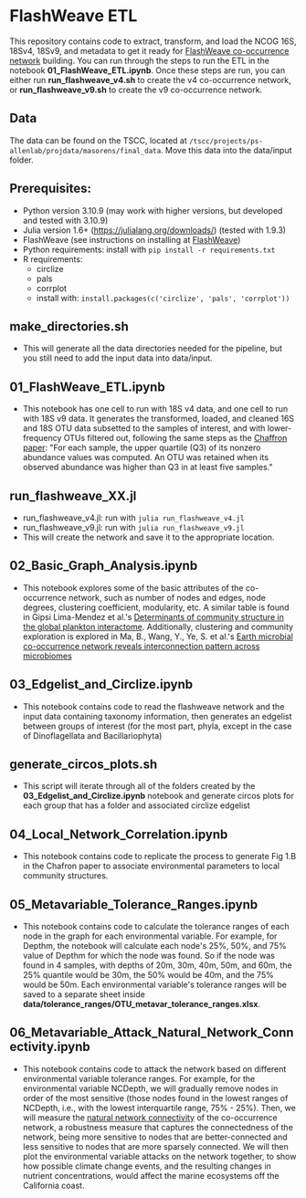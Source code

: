 # FlashWeave ETL

This repository contains code to extract, transform, and load the NCOG 16S, 18Sv4, 18Sv9, and metadata to get it ready for [FlashWeave co-occurrence network](https://github.com/meringlab/FlashWeave.jl) building. You can run through the steps to run the ETL in the notebook **01_FlashWeave_ETL.ipynb**. Once these steps are run, you can either run **run_flashweave_v4.sh** to create the v4 co-occurrence network, or **run_flashweave_v9.sh** to create the v9 co-occurrence network.

## Data

The data can be found on the TSCC, located at `/tscc/projects/ps-allenlab/projdata/masorens/final_data`. Move this data into the data/input folder.

## Prerequisites:

- Python version 3.10.9 (may work with higher versions, but developed and tested with 3.10.9)
- Julia version 1.6+ (https://julialang.org/downloads/) (tested with 1.9.3)
- FlashWeave (see instructions on installing at [FlashWeave](https://github.com/meringlab/FlashWeave.jl))
- Python requirements: install with `pip install -r requirements.txt`
- R requirements:
    - circlize
    - pals
    - corrplot
    - install with: `install.packages(c('circlize', 'pals', 'corrplot'))`

## make_directories.sh

- This will generate all the data directories needed for the pipeline, but you still need to add the input data into data/input.

## 01_FlashWeave_ETL.ipynb

- This notebook has one cell to run with 18S v4 data, and one cell to run with 18S v9 data. It generates the transformed, loaded, and cleaned 16S and 18S OTU data subsetted to the samples of interest, and with lower-frequency OTUs filtered out, following the same steps as the [Chaffron paper](https://www.science.org/doi/10.1126/sciadv.abg1921): "For each sample, the upper quartile (Q3) of its nonzero abundance values was computed. An OTU was retained when its observed abundance was higher than Q3 in at least five samples."

## run_flashweave_XX.jl

- run_flashweave_v4.jl: run with `julia run_flashweave_v4.jl`
- run_flashweave_v9.jl: run with `julia run_flashweave_v9.jl`
- This will create the network and save it to the appropriate location.

## 02_Basic_Graph_Analysis.ipynb

- This notebook explores some of the basic attributes of the co-occurrence network, such as number of nodes and edges, node degrees, clustering coefficient, modularity, etc. A similar table is found in Gipsi Lima-Mendez et al.'s [Determinants of community structure in the global plankton interactome](https://www.science.org/doi/10.1126/science.1262073). Additionally, clustering and community exploration is explored in Ma, B., Wang, Y., Ye, S. et al.'s [Earth microbial co-occurrence network reveals interconnection pattern across microbiomes](https://microbiomejournal.biomedcentral.com/articles/10.1186/s40168-020-00857-2)

## 03_Edgelist_and_Circlize.ipynb

- This notebook contains code to read the flashweave network and the input data containing taxonomy information, then generates an edgelist between groups of interest (for the most part, phyla, except in the case of Dinoflagellata and Bacillariophyta)

## generate_circos_plots.sh

- This script will iterate through all of the folders created by the **03_Edgelist_and_Circlize.ipynb** notebook and generate circos plots for each group that has a folder and associated circlize edgelist

## 04_Local_Network_Correlation.ipynb

- This notebook contains code to replicate the process to generate Fig 1.B in the Chafron paper to associate environmental parameters to local community structures.

## 05_Metavariable_Tolerance_Ranges.ipynb

- This notebook contains code to calculate the tolerance ranges of each node in the graph for each environmental variable. For example, for Depthm, the notebook will calculate each node's 25%, 50%, and 75% value of Depthm for which the node was found. So if the node was found in 4 samples, with depths of 20m, 30m, 40m, 50m, and 60m, the 25% quantile would be 30m, the 50% would be 40m, and the 75% would be 50m. Each environmental variable's tolerance ranges will be saved to a separate sheet inside **data/tolerance_ranges/OTU_metavar_tolerance_ranges.xlsx**.

## 06_Metavariable_Attack_Natural_Network_Connectivity.ipynb

- This notebook contains code to attack the network based on different environmental variable tolerance ranges. For example, for the environmental variable NCDepth, we will gradually remove nodes in order of the most sensitive (those nodes found in the lowest ranges of NCDepth, i.e., with the lowest interquartile range, 75% - 25%). Then, we will measure the [natural network connectivity](https://www.researchgate.net/publication/230944853_Natural_Connectivity_of_Complex_Networks) of the co-occurrence network, a robustness measure that captures the connectedness of the network, being more sensitive to nodes that are better-connected and less sensitive to nodes that are more sparsely connected. We will then plot the environmental variable attacks on the network together, to show how possible climate change events, and the resulting changes in nutrient concentrations, would affect the marine ecosystems off the California coast.
